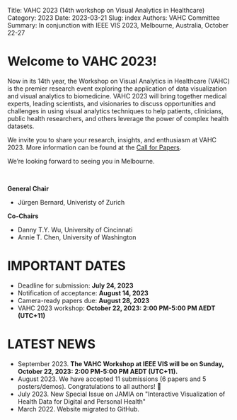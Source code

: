 Title: VAHC 2023 (14th workshop on Visual Analytics in Healthcare)
Category: 2023
Date: 2023-03-21
Slug: index
Authors: VAHC Committee
Summary: In conjunction with IEEE VIS 2023, Melbourne, Australia, October 22-27


Welcome to VAHC 2023!
=====================

Now in its 14th year, the Workshop on Visual Analytics in Healthcare (VAHC) is the premier research event exploring the application of data visualization and visual analytics to biomedicine. VAHC 2023 will bring together medical experts, leading scientists, and visionaries to discuss opportunities and challenges in using visual analytics techniques to help patients, clinicians, public health researchers, and others leverage the power of complex health datasets.

We invite you to share your research, insights, and enthusiasm at VAHC 2023. More information can be found at the [Call for Papers](./call-for-papers.html).

We’re looking forward to seeing you in Melbourne.

<br>

**General Chair**

- Jürgen Bernard, Univeristy of Zurich

**Co-Chairs**

- Danny T.Y. Wu, University of Cincinnati
- Annie T. Chen, University of Washington









IMPORTANT DATES
===============

- Deadline for submission: **July 24, 2023**
- Notification of acceptance: **August 14, 2023**
- Camera-ready papers due: **August 28, 2023**
- VAHC 2023 workshop: **October 22, 2023: 2:00 PM-5:00 PM AEDT (UTC+11)**



LATEST NEWS
===========
- September 2023. **The VAHC Workshop at IEEE VIS will be on Sunday, October 22, 2023: 2:00 PM-5:00 PM AEDT (UTC+11).**
- August 2023. We have accepted 11 submissions (6 papers and 5 posters/demos). Congratulations to all authors! 🎉
- July 2023. New Special Issue on JAMIA on "Interactive Visualization of Health Data for Digital and Personal Health"
- March 2022. Website migrated to GitHub.
